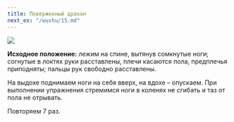 ```yaml
---
title: Поверженный дракон
next_ex: "/wushu/15.md"
---
```




![](../img/14.png)

**Исходное положение:** лежим на спине, вытянув сомкнутые ноги; согнутые в
локтях руки расставлены, плечи касаются пола, предплечья приподняты; пальцы рук
свободно расставлены.

На выдохе поднимаем ноги на себя вверх, на вдохе – опускаем. При выполнении
упражнения стремимся ноги в коленях не сгибать и таз от пола не отрывать.

Повторяем 7 раз.
